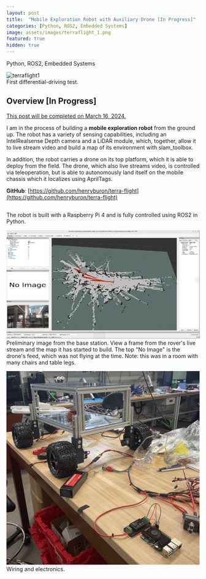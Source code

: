 ```yaml
---
layout: post
title:  "Mobile Exploration Robot with Auxiliary Drone [In Progress]"
categories: [Python, ROS2, Embedded Systems]
image: assets/images/terraflight_1.png
featured: true
hidden: true
---
```


Python, ROS2, Embedded Systems

![terraflight1](/assets/gifs/terraflight_1.gif)  
First differential-driving test.

## Overview [In Progress]

<u>This post will be completed on March 16, 2024.</u>

I am in the process of building a **mobile exploration robot** from the ground up. The robot has a variety of sensing capabilities, including an IntelRealsense Depth camera and a LiDAR module, which, together, allow it to live stream video and build a map of its environment with slam_toolbox.

In addition, the robot carries a drone on its top platform, which it is able to deploy from the field. The drone, which also live streams video, is controlled via teleoperation, but is able to autonomously land itself on the mobile chassis which it localizes using AprilTags.

**GitHub**: [https://github.com/henryburon/terra-flight](https://github.com/henryburon/terra-flight)


<div style="background-color: white; height: 1px;"></div>

The robot is built with a Raspberry Pi 4 and is fully controlled using ROS2 in Python.

![terraflight1](/assets/images/terraflight_slam_1.png)
Preliminary image from the base station. View a frame from the rover's live stream and the map it has started to build. The top "No Image" is the drone's feed, which was not flying at the time. Note: this was in a room with many chairs and table legs.  
  

![terraflight2](/assets/images/terraflight_2.jpg)
Wiring and electronics.
